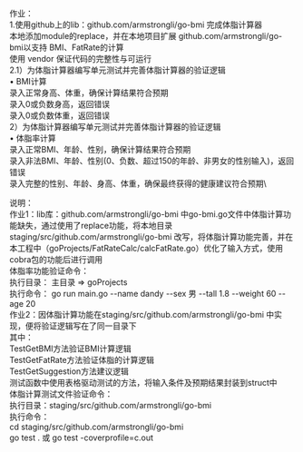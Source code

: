 作业：\
1.使用github上的lib：github.com/armstrongli/go-bmi 完成体脂计算器\
本地添加module的replace，并在本地项目扩展 github.com/armstrongli/go-bmi以支持
BMI、FatRate的计算\
使用 vendor 保证代码的完整性与可运行\
2.1）为体脂计算器编写单元测试并完善体脂计算器的验证逻辑\
• BMI计算\
录入正常身高、体重，确保计算结果符合预期\
录入0或负数身高，返回错误\
录入0或负数体重，返回错误\
2）为体脂计算器编写单元测试并完善体脂计算器的验证逻辑\
• 体脂率计算\
录入正常BMI、年龄、性别，确保计算结果符合预期\
录入非法BMI、年龄、性别(0、负数、超过150的年龄、非男女的性别输入)，返回错误\
录入完整的性别、年龄、身高、体重，确保最终获得的健康建议符合预期\

说明：\
作业1：lib库：github.com/armstrongli/go-bmi 中go-bmi.go文件中体脂计算功能缺失，通过使用了replace功能，将本地目录staging/src/github.com/armstrongli/go-bmi 改写，将体脂计算功能完善，并在本工程中（goProjects/FatRateCalc/calcFatRate.go）优化了输入方式，使用cobra包的功能后进行调用\
体脂率功能验证命令：\
执行目录： 主目录 => goProjects\
执行命令： go run main.go --name dandy --sex 男 --tall 1.8 --weight 60 --age 20\
作业2：因体脂计算功能在staging/src/github.com/armstrongli/go-bmi 中实现，便将验证逻辑写在了同一目录下\
其中：\
TestGetBMI方法验证BMI计算逻辑\
TestGetFatRate方法验证体脂的计算逻辑\
TestGetSuggestion方法建议逻辑\
测试函数中使用表格驱动测试的方法，将输入条件及预期结果封装到struct中\
体脂计算测试文件验证命令：\
执行目录：staging/src/github.com/armstrongli/go-bmi\
执行命令：\
cd staging/src/github.com/armstrongli/go-bmi\
go test . 或 go test -coverprofile=c.out


